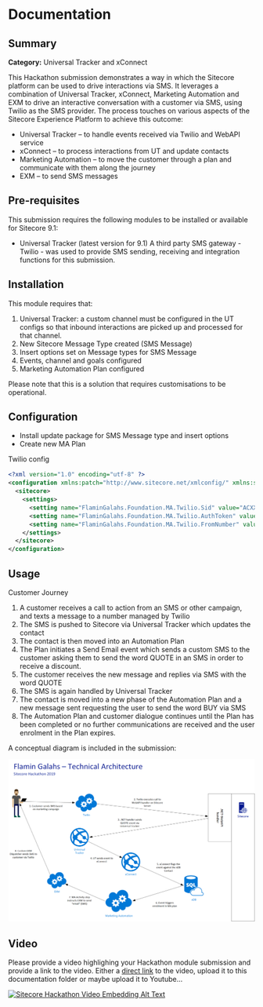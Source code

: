 # Documentation

## Summary

**Category:** Universal Tracker and xConnect

This Hackathon submission demonstrates a way in which the Sitecore platform can be used to drive interactions via SMS. It leverages a combination of Universal Tracker, xConnect, Marketing Automation and EXM to drive an interactive conversation with a customer via SMS, using Twilio as the SMS provider. The process touches on various aspects of the Sitecore Experience Platform to achieve this outcome:
- Universal Tracker – to handle events received via Twilio and WebAPI service
- xConnect – to process interactions from UT and update contacts
- Marketing Automation – to move the customer through a plan and communicate with them along the journey
- EXM – to send SMS messages

## Pre-requisites

This submission requires the following modules to be installed or available for Sitecore 9.1:
- Universal Tracker (latest version for 9.1)
A third party SMS gateway - Twilio - was used to provide SMS sending, receiving and integration functions for this submission.

## Installation

This module requires that:
1. Universal Tracker: a custom channel must be configured in the UT configs so that inbound interactions are picked up and processed for that channel.
2. New Sitecore Message Type created (SMS Message)
3. Insert options set on Message types  for SMS Message
4. Events, channel and goals configured
5. Marketing Automation Plan configured

Please note that this is a solution that requires customisations to be operational.

## Configuration

- Install update package for SMS Message type and insert options
- Create new MA Plan

Twilio config
```xml
<?xml version="1.0" encoding="utf-8" ?>
<configuration xmlns:patch="http://www.sitecore.net/xmlconfig/" xmlns:set="http://www.sitecore.net/xmlconfig/set/" xmlns:env="http://www.sitecore.net/xmlconfig/env/">
  <sitecore>
    <settings>
      <setting name="FlaminGalahs.Foundation.MA.Twilio.Sid" value="ACXXXXXXXXXXXXXXXXXXXXXXXXXXXXXXXX" />
      <setting name="FlaminGalahs.Foundation.MA.Twilio.AuthToken" value="your_auth_token" />
      <setting name="FlaminGalahs.Foundation.MA.Twilio.FromNumber" value="+15017122661" />
    </settings>
  </sitecore>
</configuration>
```

## Usage

Customer Journey
1. A customer receives a call to action from an SMS or other campaign, and texts a message to a number managed by Twilio
2. The SMS is pushed to Sitecore via Universal Tracker which updates the contact
3. The contact is then moved into an Automation Plan
4. The Plan initiates a Send Email event which sends a custom SMS to the customer asking them to send the word QUOTE in an SMS in order to receive a discount.
5. The customer receives the new message and replies via SMS with the word QUOTE
6. The SMS is again handled by Universal Tracker
7. The contact is moved into a new phase of the Automation Plan and a new message sent requesting the user to send the word BUY via SMS
8. The Automation Plan and customer dialogue continues until the Plan has been completed or no further communications are received and the user enrolment in the Plan expires.

A conceptual diagram is included in the submission:

![Architectural overview](./IntegrationArchitecture.png?raw=true "Architectural overview")

## Video

Please provide a video highlighing your Hackathon module submission and provide a link to the video. Either a [direct link](https://www.youtube.com/watch?v=EpNhxW4pNKk) to the video, upload it to this documentation folder or maybe upload it to Youtube...

[![Sitecore Hackathon Video Embedding Alt Text](https://img.youtube.com/vi/EpNhxW4pNKk/0.jpg)](https://www.youtube.com/watch?v=EpNhxW4pNKk)
